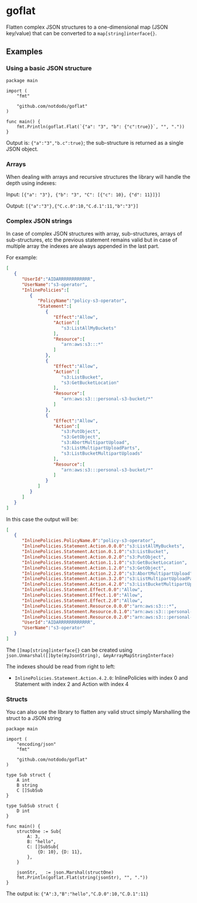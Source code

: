 # goflat

Flatten complex JSON structures to a one-dimensional map (JSON key/value) that can be converted to a `map[string]interface{}`.

## Examples

### Using a basic JSON structure

```golang
package main

import (
	"fmt"

	"github.com/notdodo/goflat"
)

func main() {
	fmt.Println(goflat.Flat(`{"a": "3", "b": {"c":true}}`, "", "."))
}
```

Output is: `{"a":"3","b.c":true}`; the sub-structure is returned as a single JSON object.

### Arrays

When dealing with arrays and recursive structures the library will handle the depth using indexes:

Input: `[{"a": "3"}, {"b": "3", "C": [{"c": 10}, {"d": 11}]}]`

Output: `[{"a":"3"},{"C.c.0":10,"C.d.1":11,"b":"3"}]`

### Complex JSON strings

In case of complex JSON structures with array, sub-structures, arrays of sub-structures, etc the previous statement remains valid but in case of multiple array the indexes are always appended in the last part.

For example:

```json
[
   {
      "UserId":"AIDARRRRRRRRRRRR",
      "UserName":"s3-operator",
      "InlinePolicies":[
         {
            "PolicyName":"policy-s3-operator",
            "Statement":[
               {
                  "Effect":"Allow",
                  "Action":[
                     "s3:ListAllMyBuckets"
                  ],
                  "Resource":[
                     "arn:aws:s3:::*"
                  ]
               },
               {
                  "Effect":"Allow",
                  "Action":[
                     "s3:ListBucket",
                     "s3:GetBucketLocation"
                  ],
                  "Resource":[
                     "arn:aws:s3:::personal-s3-bucket/*"
                  ]
               },
               {
                  "Effect":"Allow",
                  "Action":[
                     "s3:PutObject",
                     "s3:GetObject",
                     "s3:AbortMultipartUpload",
                     "s3:ListMultipartUploadParts",
                     "s3:ListBucketMultipartUploads"
                  ],
                  "Resource":[
                     "arn:aws:s3:::personal-s3-bucket/*"
                  ]
               }
            ]
         }
      ]
   }
]
```

In this case the output will be:

```json
[
   {
      "InlinePolicies.PolicyName.0":"policy-s3-operator",
      "InlinePolicies.Statement.Action.0.0.0":"s3:ListAllMyBuckets",
      "InlinePolicies.Statement.Action.0.1.0":"s3:ListBucket",
      "InlinePolicies.Statement.Action.0.2.0":"s3:PutObject",
      "InlinePolicies.Statement.Action.1.1.0":"s3:GetBucketLocation",
      "InlinePolicies.Statement.Action.1.2.0":"s3:GetObject",
      "InlinePolicies.Statement.Action.2.2.0":"s3:AbortMultipartUpload",
      "InlinePolicies.Statement.Action.3.2.0":"s3:ListMultipartUploadParts",
      "InlinePolicies.Statement.Action.4.2.0":"s3:ListBucketMultipartUploads",
      "InlinePolicies.Statement.Effect.0.0":"Allow",
      "InlinePolicies.Statement.Effect.1.0":"Allow",
      "InlinePolicies.Statement.Effect.2.0":"Allow",
      "InlinePolicies.Statement.Resource.0.0.0":"arn:aws:s3:::*",
      "InlinePolicies.Statement.Resource.0.1.0":"arn:aws:s3:::personal-s3-bucket/*",
      "InlinePolicies.Statement.Resource.0.2.0":"arn:aws:s3:::personal-s3-bucket/*",
      "UserId":"AIDARRRRRRRRRRRR",
      "UserName":"s3-operator"
   }
]
```

The `[]map[string]interface{}` can be created using `json.Unmarshal([]byte(myJsonString), &myArrayMapStringInterface)`

The indexes should be read from right to left:

* `InlinePolicies.Statement.Action.4.2.0`: InlinePolicies with index 0 and Statement with index 2 and Action with index 4

### Structs

You can also use the library to flatten any valid struct simply Marshalling the struct to a JSON string

```golang
package main

import (
	"encoding/json"
	"fmt"

	"github.com/notdodo/goflat"
)

type Sub struct {
	A int
	B string
	C []SubSub
}

type SubSub struct {
	D int
}

func main() {
	structOne := Sub{
		A: 3,
		B: "hello",
		C: []SubSub{
			{D: 10}, {D: 11},
		},
	}

	jsonStr, _ := json.Marshal(structOne)
	fmt.Println(goflat.Flat(string(jsonStr), "", "."))
}
```

The output is: `{"A":3,"B":"hello","C.D.0":10,"C.D.1":11}`
